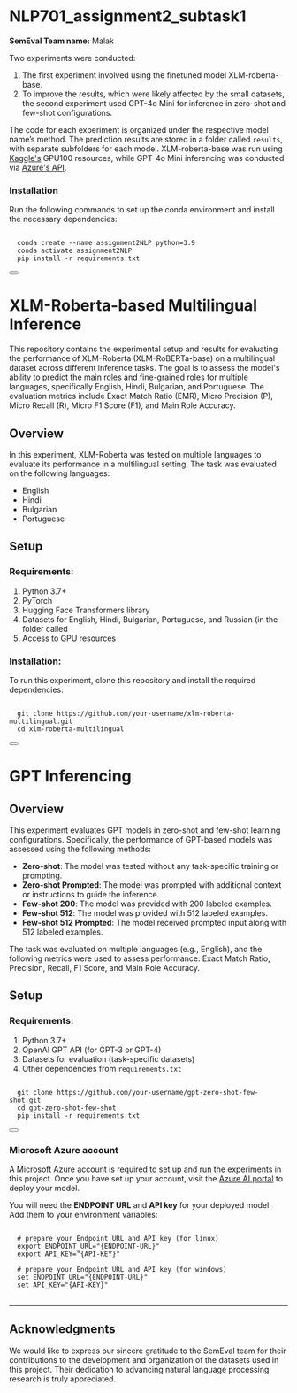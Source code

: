 # NLP701_assignment2_subtask1

**SemEval Team name:** Malak

Two experiments were conducted: 

1. The first experiment involved using the finetuned model XLM-roberta-base.
2. To improve the results, which were likely affected by the small datasets, the second experiment used GPT-4o Mini for inference in zero-shot and few-shot configurations.

The code for each experiment is organized under the respective model name’s method. The prediction results are stored in a folder called `results`, with separate subfolders for each model. XLM-roberta-base was run using [Kaggle's](https://www.kaggle.com/) GPU100 resources, while GPT-4o Mini inferencing was conducted via [Azure's API](https://ai.azure.com/).

### Installation

Run the following commands to set up the conda environment and install the necessary dependencies:

<pre>
<code>
  conda create --name assignment2NLP python=3.9
  conda activate assignment2NLP
  pip install -r requirements.txt
</code>
<button onclick="copyToClipboard(this.previousElementSibling.innerText)"></button>
</pre>

# XLM-Roberta-based Multilingual Inference

This repository contains the experimental setup and results for evaluating the performance of XLM-Roberta (XLM-RoBERTa-base) on a multilingual dataset across different inference tasks. The goal is to assess the model's ability to predict the main roles and fine-grained roles for multiple languages, specifically English, Hindi, Bulgarian, and Portuguese. The evaluation metrics include Exact Match Ratio (EMR), Micro Precision (P), Micro Recall (R), Micro F1 Score (F1), and Main Role Accuracy.

## Overview

In this experiment, XLM-Roberta was tested on multiple languages to evaluate its performance in a multilingual setting. The task was evaluated on the following languages:
- English
- Hindi
- Bulgarian
- Portuguese

## Setup

### Requirements:
1. Python 3.7+
2. PyTorch
3. Hugging Face Transformers library
4. Datasets for English, Hindi, Bulgarian, Portuguese, and Russian (in the folder called 
5. Access to GPU resources 

### Installation:
To run this experiment, clone this repository and install the required dependencies:

<pre>
<code>
  git clone https://github.com/your-username/xlm-roberta-multilingual.git
  cd xlm-roberta-multilingual
</code>
<button onclick="copyToClipboard(this.previousElementSibling.innerText)"></button>
</pre>

# GPT Inferencing

## Overview

This experiment evaluates GPT models in zero-shot and few-shot learning configurations. Specifically, the performance of GPT-based models was assessed using the following methods:
- **Zero-shot**: The model was tested without any task-specific training or prompting.
- **Zero-shot Prompted**: The model was prompted with additional context or instructions to guide the inference.
- **Few-shot 200**: The model was provided with 200 labeled examples.
- **Few-shot 512**: The model was provided with 512 labeled examples.
- **Few-shot 512 Prompted**: The model received prompted input along with 512 labeled examples.

The task was evaluated on multiple languages (e.g., English), and the following metrics were used to assess performance: Exact Match Ratio, Precision, Recall, F1 Score, and Main Role Accuracy.

## Setup

### Requirements:
1. Python 3.7+
2. OpenAI GPT API (for GPT-3 or GPT-4)
3. Datasets for evaluation (task-specific datasets)
4. Other dependencies from `requirements.txt`

<pre>
<code>
  git clone https://github.com/your-username/gpt-zero-shot-few-shot.git
  cd gpt-zero-shot-few-shot
  pip install -r requirements.txt
</code>
<button onclick="copyToClipboard(this.previousElementSibling.innerText)"></button>
</pre>

### Microsoft Azure account
A Microsoft Azure account is required to set up and run the experiments in this project. Once you have set up your account, visit the [Azure AI portal](https://ai.azure.com/) to deploy your model.

You will need the **ENDPOINT URL** and **API key** for your deployed model. Add them to your environment variables: 
<pre>
<code>
  # prepare your Endpoint URL and API key (for linux)
  export ENDPOINT_URL="{ENDPOINT-URL}"
  export API_KEY="{API-KEY}"

  # prepare your Endpoint URL and API key (for windows)
  set ENDPOINT_URL="{ENDPOINT-URL}"
  set API_KEY="{API-KEY}"
</code>
</pre>

---

## Acknowledgments

We would like to express our sincere gratitude to the SemEval team for their contributions to the development and organization of the datasets used in this project. Their dedication to advancing natural language processing research is truly appreciated.
